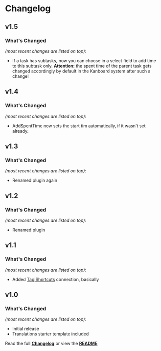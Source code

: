 # Changelog


## v1.5

### What's Changed

_(most recent changes are listed on top):_
- If a task has subtasks, now you can choose in a select field to add time to this subtask only. **Attention:** the spent time of the parent task gets changed accordingly by default in the Kanboard system after such a change!


## v1.4

### What's Changed

_(most recent changes are listed on top):_
- AddSpentTime now sets the start tim automatically, if it wasn't set already.


## v1.3

### What's Changed

_(most recent changes are listed on top):_
- Renamed plugin again


## v1.2

### What's Changed

_(most recent changes are listed on top):_
- Renamed plugin


## v1.1

### What's Changed

_(most recent changes are listed on top):_
- Added [TagiShortcuts](https://github.com/Tagirijus/kanboard-TagiShortcuts) connection, basically


## v1.0

### What's Changed

_(most recent changes are listed on top):_
- Initial release
- Translations starter template included


Read the full [**Changelog**](../master/changelog.md "See changes") or view the [**README**](../master/README.md "View README")
